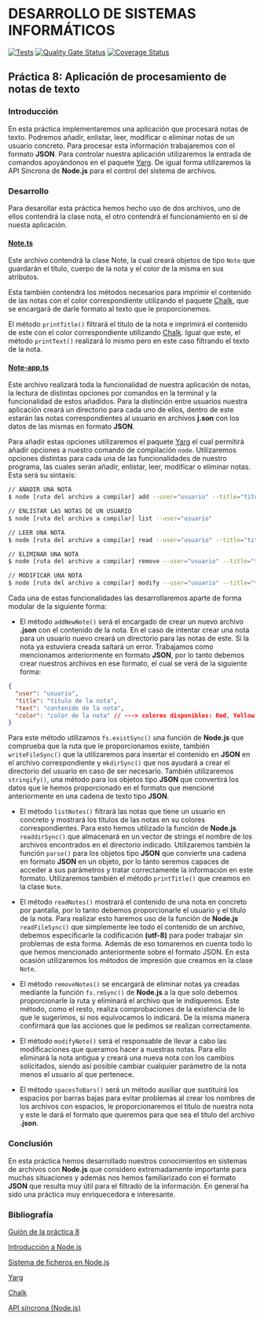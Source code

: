 # DESARROLLO DE SISTEMAS INFORMÁTICOS

[![Tests](https://github.com/ULL-ESIT-INF-DSI-2021/ull-esit-inf-dsi-20-21-prct08-filesystem-notes-app-ccolivares/actions/workflows/tests.yml/badge.svg)](https://github.com/ULL-ESIT-INF-DSI-2021/ull-esit-inf-dsi-20-21-prct08-filesystem-notes-app-ccolivares/actions/workflows/tests.yml) [![Quality Gate Status](https://sonarcloud.io/api/project_badges/measure?project=ULL-ESIT-INF-DSI-2021_ull-esit-inf-dsi-20-21-prct08-filesystem-notes-app-ccolivares&metric=alert_status)](https://sonarcloud.io/dashboard?id=ULL-ESIT-INF-DSI-2021_ull-esit-inf-dsi-20-21-prct08-filesystem-notes-app-ccolivares) [![Coverage Status](https://coveralls.io/repos/github/ULL-ESIT-INF-DSI-2021/ull-esit-inf-dsi-20-21-prct08-filesystem-notes-app-ccolivares/badge.svg?branch=main)](https://coveralls.io/github/ULL-ESIT-INF-DSI-2021/ull-esit-inf-dsi-20-21-prct08-filesystem-notes-app-ccolivares?branch=main)

## Práctica 8: Aplicación de procesamiento de notas de texto

### Introducción

En esta práctica implementaremos una aplicación que procesará notas de texto. Podremos añadir, enlistar, leer, modificar o eliminar notas de un usuario concreto. Para procesar esta información trabajaremos con el formato **JSON**. Para controlar nuestra aplicación utilizaremos la entrada de comandos apoyándonos en el paquete [Yarg](https://www.npmjs.com/package/yargs).
De igual forma utilizaremos la API Síncrona de **Node.js** para el control del sistema de archivos.

### Desarrollo

Para desarollar esta práctica hemos hecho uso de dos archivos, uno de ellos contendrá la clase nota, el otro contendrá el funcionamiento en sí de nuesta aplicación.

#### [Note.ts](./src/note.ts)

Este archivo contendrá la clase Note, la cual creará objetos de tipo `Note` que guardarán el título, cuerpo de la nota y el color de la misma en sus atributos. 

Esta también contendrá los métodos necesarios para imprimir el contenido de las notas con el color correspondiente utilizando el paquete [Chalk](https://www.npmjs.com/package/chalk), que se encargará de darle formato al texto que le proporcionemos.

El método `printTitle()` filtrará el título de la nota e imprimirá el contenido de este con el color correspondiente utilizando [Chalk](https://www.npmjs.com/package/chalk). Igual que este, el método `printText()` realizará lo mismo pero en este caso filtrando el texto de la nota.

#### [Note-app.ts](./src/note-app.ts)

Este archivo realizará toda la funcionalidad de nuestra aplicación de notas, la lectura de distintas opciones por comandos en la terminal y la funcionalidad de estos añadidos. Para la distinción entre usuarios nuestra aplicación creará un directorio para cada uno de ellos, dentro de este estarán las notas correspondientes al usuario en archivos __j.son__ con los datos de las mismas en formato **JSON**.

Para añadir estas opciones utilizaremos el paquete [Yarg](https://www.npmjs.com/package/yargs) el cual permitirá añadir opciones a nuestro comando de compilación `node`. Utilizaremos opciones distintas para cada una de las funcionalidades de nuestro programa, las cuales serán añadir, enlistar, leer, modificar o eliminar notas. Esta será su sintaxis: 

```bash
// AÑADIR UNA NOTA
$ node [ruta del archivo a compilar] add --user="usuario" --title="titulo de la nota" --text="contenido de la nota" --color="color de la nota (red, green, yellow, blue)"

// ENLISTAR LAS NOTAS DE UN USUARIO
$ node [ruta del archivo a compilar] list --user="usuario"

// LEER UNA NOTA
$ node [ruta del archivo a compilar] read --user="usuario" --title="titulo de la nota"

// ELIMINAR UNA NOTA
$ node [ruta del archivo a compilar] remove --user="usuario" --title="titulo de la nota"

// MODIFICAR UNA NOTA
$ node [ruta del archivo a compilar] modify --user="usuario" --title="titulo de la nota" --text="contenido de la nota" --color="color de la nota (red, green, yellow, blue)"
```

Cada una de estas funcionalidades las desarrollaremos aparte de forma modular de la siguiente forma: 

- El método `addNewNote()` será el encargado de crear un nuevo archivo __.json__ con el contenido de la nota. En el caso de intentar crear una nota para un usuario nuevo creará un directorio para las notas de este. Si la nota ya estuviera creada saltará un error. Trabajamos como mencionamos anteriormente en formato **JSON**, por lo tanto debemos crear nuestros archivos en ese formato, el cual se verá de la siguiente forma: 

```json
{
  "user": "usuario",
  "title": "titulo de la nota",
  "text": "contenido de la nota",
  "color": "color de la nota" // ---> colores disponibles: Red, Yellow, Green, Blue
}
```

Para este método utilizamos `fs.existSync()` una función de **Node.js** que comprueba que la ruta que le proporcionamos existe, también `writeFileSync()` que la utilizaremos para insertar el contenido en **JSON** en el archivo correspondiente y `mkdirSync()` que nos ayudará a crear el directorio del usuario en caso de ser necesario.
También utilizaremos `stringify()`, una método para los objetos tipo **JSON** que convertirá los datos que le hemos proporcionado en el formato que mencioné anteriormente en una cadena de texto tipo **JSON**.

- El método `listNotes()` filtrará las notas que tiene un usuario en concreto y mostrará los títulos de las notas en su colores correspondientes. Para esto hemos utilizado la función de **Node.js** `readdirSync()` que almacenará en un vector de strings el nombre de los archivos encontrados en el directorio indicado. Utilizaremos también la función `parse()` para los objetos tipo **JSON** que convierte una cadena en formato **JSON** en un objeto, por lo tanto seremos capaces de acceder a sus parámetros y tratar correctamente la información en este formato. Utilizaremos también el método `printTitle()` que creamos en la clase `Note`.

- El método `readNotes()` mostrará el contenido de una nota en concreto por pantalla, por lo tanto debemos proporcionarle el usuario y el título de la nota. Para realizar esto haremos uso de la función de **Node.js** `readFileSync()` que simplemente lee todo el contenido de un archivo, debemos especificarle la codificación __(utf-8)__ para poder trabajar sin problemas de esta forma. Además de eso tomaremos en cuenta todo lo que hemos mencionado anteriormente sobre el formato JSON. En esta ocasión utilizaremos los métodos de impresión que creamos en la clase `Note`. 

- El método `removeNotes()` se encargará de eliminar notas ya creadas mediante la función `fs.rmSync()` de **Node.js** a la que solo debemos proporcionarle la ruta y eliminará el archivo que le indiquemos. Este método, como el resto, realiza comprobaciones de la existencia de lo que le sugerimos, si nos equivocamos lo indicará. De la misma manera confirmará que las acciones que le pedimos se realizan correctamente.

- El método `modifyNote()` será el responsable de llevar a cabo las modificaciones que queramos hacer a nuestras notas. Para ello eliminará la nota antigua y creará una nueva nota con los cambios solicitados, siendo así posible cambiar cualquier parámetro de la nota menos el usuario al que pertenece.

- El método `spacesToBars()` será un método auxiliar que sustituirá los espacios por barras bajas para evitar problemas al crear los nombres de los archivos con espacios, le proporcionaremos el título de nuestra nota y este le dará el formato que queremos para que sea el título del archivo __.json__.

### Conclusión

En esta práctica hemos desarrollado nuestros conocimientos en sistemas de archivos con **Node.js** que considero extremadamente importante para muchas situaciones y además nos hemos familiarizado con el formato **JSON** que resulta muy útil para el filtrado de la información. En general ha sido una práctica muy enriquecedora e interesante. 

### Bibliografía

[Guión de la práctica 8](https://ull-esit-inf-dsi-2021.github.io/prct08-filesystem-notes-app/)

[Introducción a Node.js](https://ull-esit-inf-dsi-2021.github.io/nodejs-theory/nodejs-intro.html)

[Sistema de ficheros en Node.js](https://ull-esit-inf-dsi-2021.github.io/nodejs-theory/nodejs-filesystem.html)

[Yarg](https://www.npmjs.com/package/yargs)

[Chalk](https://www.npmjs.com/package/chalk)

[API síncrona (Node.js)](https://nodejs.org/dist/latest-v15.x/docs/api/fs.html#fs_synchronous_api)


